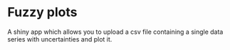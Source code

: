 
# Fuzzy plots

A shiny app which allows you to upload a csv file containing a single data series with uncertainties and plot it.